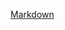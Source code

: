 [Markdown](https://docs.google.com/document/d/11YmwEYNc6CdAkwXpI_SFbhNowuAfYpZf_geDSQKncek/edit?usp=sharing)
